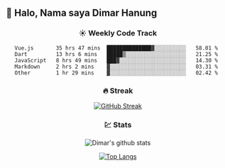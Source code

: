 ## 👋 Halo, Nama saya **Dimar Hanung**

<center>

### :sunny: Weekly Code Track
<!--START_SECTION:waka-->
```text
Vue.js       35 hrs 47 mins  ██████████████▓░░░░░░░░░░   58.01 % 
Dart         13 hrs 6 mins   █████▒░░░░░░░░░░░░░░░░░░░   21.25 % 
JavaScript   8 hrs 49 mins   ███▓░░░░░░░░░░░░░░░░░░░░░   14.30 % 
Markdown     2 hrs 2 mins    ▓░░░░░░░░░░░░░░░░░░░░░░░░   03.31 % 
Other        1 hr 29 mins    ▓░░░░░░░░░░░░░░░░░░░░░░░░   02.42 % 
```
<!--END_SECTION:waka-->

### :fire: Streak

[![GitHub Streak](http://github-readme-streak-stats.herokuapp.com?user=dimar-hanung)](https://git.io/streak-stats)

### :chart: Stats

![Dimar's github stats](https://github-readme-stats.vercel.app/api?username=dimar-hanung&show_icons=true&theme=vue)

[![Top Langs](https://github-readme-stats.vercel.app/api/top-langs/?username=dimar-hanung)](#)

</center>
